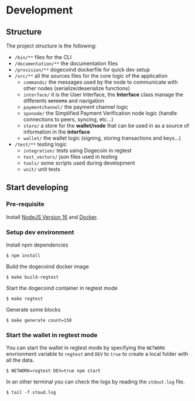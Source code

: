 # Development

## Structure

The project structure is the following:
* `/bin/**` files for the CLI
* `/documentation/**` the documentation files
* `/provision/**` dogecoind dockerfile for quick dev setup
* `/src/**` all the sources files for the core logic of the application
    - `commands/` the messages used by the node to communicate with other nodes (serialize/deserialize functions)
    - `interface/` it is the User Interface, the **Interface** class manage the differents ~~screens~~ and navigation
    - `paymentchannel/` the payment channel logic
    - `spvnode/` the Simplified Payment Verification node logic (handle connections to peers, syncing, etc...)
    - `store/` a store for the **wallet/node** that can be used in as a source of information in the **interface**
    - `wallet/` the wallet logic (signing, storing transactions and keys...)
* `/test/**` testing logic
    - `integration/` tests using Dogecoin in regtest
    - `test_vectors/` json files used in testing
    - `tools/` some scripts used during development
    - `unit/` unit tests


## Start developing

### Pre-requisite

Install [NodeJS Version 16](https://nodejs.org) and [Docker](https://docs.docker.com/engine/install/).

### Setup dev environment

Install npm dependencies
```
$ npm install
```

Build the dogecoind docker image
```
$ make build-regtest
```

Start the dogecoind container in regtest mode
```
$ make regtest
```

Generate some blocks
```
$ make generate count=150
```

### Start the wallet in regtest mode

You can start the wallet in regtest mode by specifying the `NETWORK` envrionment variable to `regtest` and `DEV` to `true` to create a local folder with all the data.
```
$ NETWORK=regtest DEV=true npm start
```

In an other terminal you can check the logs by reading the `stdout.log` file.
```
$ tail -f stoud.log
```